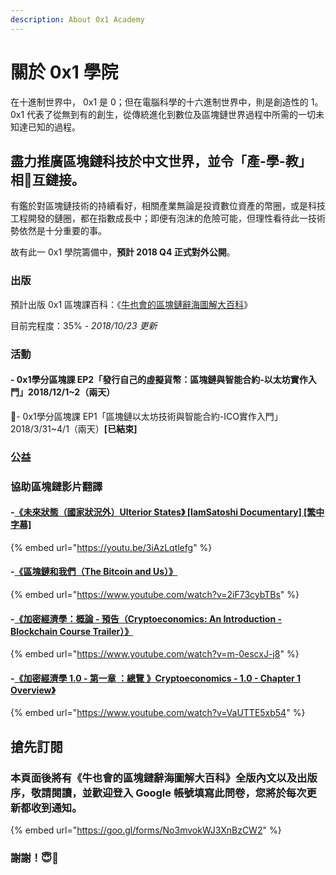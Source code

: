 ```yaml
---
description: About 0x1 Academy
---
```


# 關於 0x1 學院

在十進制世界中， 0x1 是 0；但在電腦科學的十六進制世界中，則是創造性的 1。  
0x1 代表了從無到有的創生，從傳統進化到數位及區塊鏈世界過程中所需的一切未知達已知的過程。

## 盡力推廣區塊鏈科技於中文世界，並令「產-學-教」相互鏈接。

有鑑於對區塊鏈技術的持續看好，相關產業無論是投資數位資產的幣圈，或是科技工程開發的鏈圈，都在指數成長中；即便有泡沫的危險可能，但理性看待此一技術勢依然是十分重要的事。

故有此一 0x1 學院籌備中，**預計 2018 Q4 正式對外公開**。

### 出版

預計出版 0x1 區塊課百科：《[牛也會的區塊鏈辭海圖解大百科](https://blockpedia.gitbook.io/p/)》

目前完程度：35% - _2018/10/23 更新_

### 活動

#### - 0x1學分區塊課 EP2「發行自己的虛擬貨幣：區塊鏈與智能合約-以太坊實作入門」2018/12/1~2（兩天）

- 0x1學分區塊課 EP1「區塊鏈以太坊技術與智能合約-ICO實作入門」2018/3/31~4/1（兩天）**\[已結束\]** 

### 公益

### 協助區塊鏈影片翻譯

#### -[《未來狀態（國家狀況外）Ulterior States》 \[IamSatoshi Documentary\] \[繁中字幕\]](https://youtu.be/3iAzLqtlefg)

{% embed url="https://youtu.be/3iAzLqtlefg" %}

#### -[《區塊鏈和我們（The Bitcoin and Us）》](https://www.youtube.com/watch?v=2iF73cybTBs)

{% embed url="https://www.youtube.com/watch?v=2iF73cybTBs" %}

#### -[《加密經濟學：概論 - 預告（Cryptoeconomics: An Introduction - Blockchain Course Trailer）》](https://www.youtube.com/watch?v=m-0escxJ-j8)

{% embed url="https://www.youtube.com/watch?v=m-0escxJ-j8" %}

#### -[《加密經濟學 1.0 - 第一章 ：總覽 》Cryptoeconomics - 1.0 - Chapter 1 Overview》](https://www.youtube.com/watch?v=VaUTTE5xb54)

{% embed url="https://www.youtube.com/watch?v=VaUTTE5xb54" %}

## 搶先訂閱

### 本頁面後將有《牛也會的區塊鏈辭海圖解大百科》全版內文以及出版序，敬請閱讀，並歡迎登入 Google 帳號填寫此問卷，您將於每次更新都收到通知。

{% embed url="https://goo.gl/forms/No3mvokWJ3XnBzCW2" %}

### 謝謝！😇🙇‍

